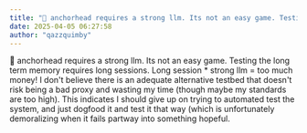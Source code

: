```yaml
---
title: "💭 anchorhead requires a strong llm. Its not an easy game. Testing the long term..."
date: 2025-04-05 06:27:58
author: "qazzquimby"
---
```


💭 anchorhead requires a strong llm. Its not an easy game. Testing the long term memory requires long sessions. Long session * strong llm = too much money! I don't believe there is an adequate alternative testbed that doesn't risk being a bad proxy and wasting my time (though maybe my standards are too high). This indicates I should give up on trying to automated test the system, and just dogfood it and test it that way (which is unfortunately demoralizing when it fails partway into something hopeful.